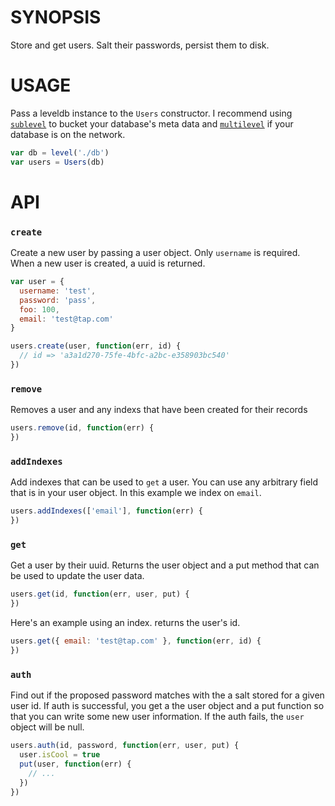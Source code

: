 # SYNOPSIS
Store and get users. Salt their passwords, persist them to disk.

# USAGE
Pass a leveldb instance to the `Users` constructor. I recommend using
[`sublevel`][0] to bucket your database's meta data and [`multilevel`][1]
if your database is on the network.

```js
var db = level('./db')
var users = Users(db)
```

# API

### `create`
Create a new user by passing a user object. Only `username` is required.
When a new user is created, a uuid is returned.

```js
var user = {
  username: 'test',
  password: 'pass',
  foo: 100,
  email: 'test@tap.com'
}

users.create(user, function(err, id) {
  // id => 'a3a1d270-75fe-4bfc-a2bc-e358903bc540'
})
```

### `remove`
Removes a user and any indexs that have been created for their records

```js
users.remove(id, function(err) {
})
```

### `addIndexes`
Add indexes that can be used to `get` a user. You can use any arbitrary 
field that is in your user object. In this example we index on `email`.

```js
users.addIndexes(['email'], function(err) {
})
```

### `get`
Get a user by their uuid. Returns the user object and a put method that
can be used to update the user data.

```js
users.get(id, function(err, user, put) {
})
```

Here's an example using an index. returns the user's id.

```js
users.get({ email: 'test@tap.com' }, function(err, id) {
})
```

### `auth`
Find out if the proposed password matches with the a salt stored for a 
given user id. If auth is successful, you get a the user object and
a put function so that you can write some new user information. If the
auth fails, the `user` object will be null.

```js
users.auth(id, password, function(err, user, put) {
  user.isCool = true
  put(user, function(err) {
    // ...
  })
})
```

[0]:https://github.com/dominictarr/level-sublevel
[1]:https://github.com/juliangruber/multilevel
